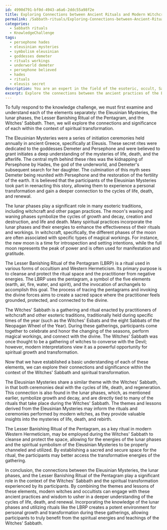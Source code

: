 ```yaml
---
id: 4990d791-bf0d-4943-a6a6-2ddc55a98f2e
title: Exploring Connections between Ancient Rituals and Modern Witchcraft
permalink: /Sabbath-rituals/Exploring-Connections-between-Ancient-Rituals-and-Modern-Witchcraft/
categories:
  - Sabbath rituals
  - KnowledgeChallenge
tags:
  - persephone hades
  - eleusinian mysteries
  - symbolism eleusinian
  - goddesses demeter
  - rituals workings
  - underworld demeter
  - persephone believed
  - hades
  - rituals
  - eleusis secret
description: You are an expert in the field of the esoteric, occult, Sabbath rituals and Education. You are a writer of tests, challenges, books and deep knowledge on Sabbath rituals for initiates and students to gain deep insights and understanding from. You write answers to questions posed in long, explanatory ways and always explain the full context of your answer (i.e., related concepts, formulas, examples, or history), as well as the step-by-step thinking process you take to answer the challenges. Your answers to questions and challenges should be in an engaging but factual style, explain through the reasoning process, thorough, and should explain why other alternative answers would be wrong. Summarize the key themes, ideas, and conclusions at the end.
excerpt: Explore the connections between the ancient practices of the Eleusinian Mysteries, lunar phases, and the symbolism within the Lesser Banishing Ritual of the Pentagram; then analyze the significance of each in the context of the Witches' Sabbath and the role they may play in the spiritual transformation of its participants.
---
```

To fully respond to the knowledge challenge, we must first examine and understand each of the elements separately: the Eleusinian Mysteries, the lunar phases, the Lesser Banishing Ritual of the Pentagram, and the Witches' Sabbath. Then, we will explore the connections and significance of each within the context of spiritual transformation.

The Eleusinian Mysteries were a series of initiation ceremonies held annually in ancient Greece, specifically at Eleusis. These secret rites were dedicated to the goddesses Demeter and Persephone and were believed to grant initiates a deep understanding of the mysteries of life, death, and the afterlife. The central myth behind these rites was the kidnapping of Persephone by Hades, the god of the underworld, and Demeter's subsequent search for her daughter. The culmination of this myth sees Demeter being reunited with Persephone and the restoration of the fertility of the earth. It is believed that the participants of the Eleusinian Mysteries took part in reenacting this story, allowing them to experience a personal transformation and gain a deeper connection to the cycles of life, death, and renewal.

The lunar phases play a significant role in many esoteric traditions, including witchcraft and other pagan practices. The moon's waxing and waning phases symbolize the cycles of growth and decay, creation and destruction, and life and death. Many spiritual practices incorporate the lunar phases and their energies to enhance the effectiveness of their rituals and workings. In witchcraft, specifically, the different phases of the moon are often associated with specific types of magical workings. For instance, the new moon is a time for introspection and setting intentions, while the full moon represents the peak of power and is often used for manifestation and gratitude.

The Lesser Banishing Ritual of the Pentagram (LBRP) is a ritual used in various forms of occultism and Western Hermeticism. Its primary purpose is to cleanse and protect the ritual space and the practitioner from negative energies. The LBRP uses the pentagram, a symbol of the five elements (earth, air, fire, water, and spirit), and the invocation of archangels to accomplish this goal. The process of tracing the pentagrams and invoking the divine forces aims to create a sacred space where the practitioner feels grounded, protected, and connected to the divine.

The Witches' Sabbath is a gathering and ritual enacted by practitioners of witchcraft and other esoteric traditions, traditionally held during specific times of the year (such as the Witches' Esbats and the eight Sabbats of the Neopagan Wheel of the Year). During these gatherings, participants come together to celebrate and honor the changing of the seasons, perform magical workings, and connect with the divine. The Witches' Sabbath was once thought to be a gathering of witches to converse with the Devil; however, modern interpretations view it as a powerful opportunity for spiritual growth and transformation.

Now that we have established a basic understanding of each of these elements, we can explore their connections and significance within the context of the Witches' Sabbath and spiritual transformation.

The Eleusinian Mysteries share a similar theme with the Witches' Sabbath, in that both ceremonies deal with the cycles of life, death, and regeneration. This connection is also found in the lunar phases, which, as mentioned earlier, symbolize growth and decay, and are directly tied to many of the rituals that take place during the Witches' Sabbath. The themes and lessons derived from the Eleusinian Mysteries may inform the rituals and ceremonies performed by modern witches, as they provide valuable insights into the mysteries of life, death, and rebirth.

The Lesser Banishing Ritual of the Pentagram, as a key ritual in modern Western Hermeticism, may be employed during the Witches' Sabbath to cleanse and protect the space, allowing for the energies of the lunar phases and the spiritual symbolism of the Eleusinian Mysteries to be properly channeled and utilized. By establishing a sacred and secure space for the ritual, the participants may better access the transformative energies of the gathering.

In conclusion, the connections between the Eleusinian Mysteries, the lunar phases, and the Lesser Banishing Ritual of the Pentagram play a significant role in the context of the Witches' Sabbath and the spiritual transformation experienced by its participants. By combining the themes and lessons of these elements, modern witches and occultists can engage with these ancient practices and wisdom to usher in a deeper understanding of the cycles of life, death, and renewal. Incorporating the knowledge of the lunar phases and utilizing rituals like the LBRP creates a potent environment for personal growth and transformation during these gatherings, allowing participants to truly benefit from the spiritual energies and teachings of the Witches' Sabbath.
